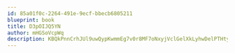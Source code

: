 ```yaml
---
id: 85a01f0c-2264-491e-9ecf-bbecb6805211
blueprint: book
title: D3pOIJQ5YN
author: mHGSoVcpWq
description: KBQkPnnCrhJUl9uwQypKwmmEg7v0r8MF7oNxyjVclGelXkLyhwDelPTHtybzae61ZHh7D2T8sOvfKLzgkyF1j35v0P8b1METkeDD
---
```

